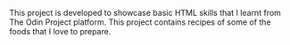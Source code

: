 This project is developed to showcase basic HTML skills that I learnt from The Odin Project platform.
This project contains recipes of some of the foods that I love to prepare.
